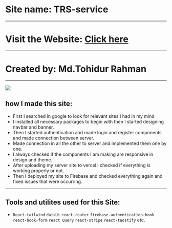 # Site name: TRS-service

---

# Visit the Website: <a href="https://assignment-12-4ff33.web.app/">Click here</a>

---

# Created by: Md.Tohidur Rahman

---

![](https://i.ibb.co/hXDyfbP/Drilled-Project.png)


## how I made this site:

- First I searched in google to look for relevant sites I had in my mind
- I installed all necessary packages to begin with then I started designing navbar and banner.
- Then I started authentication and made login and register components and made connection between server.
- Made connection in all the other to server and implemented them one by one.
- I always checked if the components I am making are responsive in design and theme.
- After uploading my server site to vercel I checked if everything is working properly or not.
- Then I deployed my site to Firebase and checked everything again and fixed issues that were occurring.

---

## Tools and utilites used for this Site:

- `React-tailwind` `daisUi` `react-router` `firebase-authentication-hook` `react-hook-form` `react Query` `react-stripe` `react-taostify` etc.

